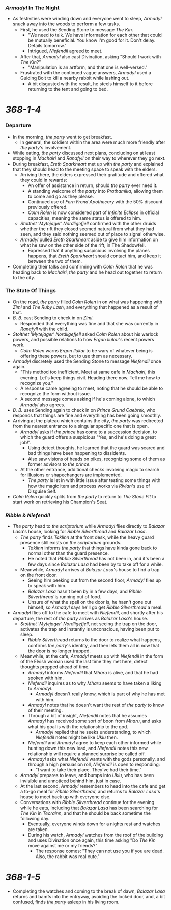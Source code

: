 ### *Armadyl* In The Night

* As festivities were winding down and everyone went to sleep, *Armadyl* snuck away into the woods to perform a few tasks.
  * First, he used the Sending Stone to message *The Kin*.
    * "We need to talk. We have information for each other that could be mutually beneficial. You know I'm good for it. Don't delay. Details tomorrow."
    * Intrigued, *Niefendil* agreed to meet.
  * After that, *Armadyl* also cast Divination, asking "Should I work with *The Kin*?"
    * "Manipulation is an artform, and that one is well-versed."
  * Frustrated with the continued vague answers, *Armadyl* used a Guiding Bolt to kill a nearby rabbit while lashing out.
    * A bit disgusted with the result, he steels himself to it before returning to the tent and going to bed.

# *368-1-4*

### Departure

* In the morning, *the party* went to get breakfast.
  * In general, the soldiers within the area were much more friendly after *the party*'s involvement.
* While eating, *the party* discussed next plans, concluding on at least stopping in *Machairi* and *Ranafyll* on their way to wherever they go next.
* During breakfast, *Ereth Sparkheart* met up with *the party* and explained that they should head to the meeting space to speak with the elders.
  * Arriving there, the elders expressed their gratitude and offered what they could in rewards:
    * An offer of assistance in return, should *the party* ever need it.
    * A standing welcome of *the party* into *Prathamika*, allowing them to come and go as they please.
    * Continued use of *Fern Frond Apothecary* with the 50% discount previously offered.
    * *Colm Rolen* is now considered part of *Infinite Eclipse* in official capacities, meaning the same status is offered to him.
  * *Stolthet 'Mytejager' Nordligefjell* confirmed with the other druids whether the rift they closed seemed natural from what they had seen, and they said nothing seemed out of place to signal otherwise.
  * *Armadyl* pulled *Ereth Sparkheart* aside to give him information on what he saw on the other side of the rift, in The Shadowfell.
    * Expressed that if anything suspicious involving the planes happens, that *Ereth Sparkheart* should contact him, and keep it between the two of them.
* Completing their talks and confirming with *Colm Rolen* that he was heading back to *Machairi*, *the party* and he head out together to return to the city.

### The State Of Things

* On the road, *the party* filled *Colm Rolen* in on what was happening with *Zimi* and *The Ruby Lash*, and everything that happened as a result of that.
* *B. B.* cast Sending to check in on *Zimi*.
  * Responded that everything was fine and that she was currently in *Ranafyll* with the child.
* *Stolthet 'Mytejager' Nordligefjell* asked *Colm Rolen* about his warlock powers, and possible relations to how *Ergan Ilukar*'s recent powers work.
  * *Colm Rolen* warns *Ergan Ilukar* to be wary of whatever being is offering these powers, but to use them as necessary.
* *Armadyl* discretely used the Sending Stone to message *Niefendil* once again.
  * "This method too inefficient. Meet at same cafe in *Machairi*, this evening. Let's keep things civil. Heading there now. Tell me how to recognize you."
  * A response came agreeing to meet, noting that he should be able to recognize the form without issue.
  * A second message comes asking if he's coming alone, to which *Armadyl* also agrees.
* *B. B.* uses Sending again to check in on *Prince Grund Caebrek*, who responds that things are fine and everything has been going smoothly.
* Arriving at the plateau which contains the city, *the party* was redirected from the nearest entrance to a singular specific one that is open.
  * *Armadyl* asks if *the prince* has come to a succession decision, to which the guard offers a suspicious "Yes, and he's doing a great job!".
    * Using detect thoughts, he learned that the guard was scared and bad things have been happening to dissidents.
    * Also saw visions of heads on pikes, recognizing some of them as former advisors to *the prince*.
  * At the other entrance, additional checks involving magic to search for illusions or shapechangers are implemented.
    * *The party* is let in with little issue after testing some things with how the magic item and process works via *Rivian*'s use of Disguise Self.
* *Colm Rolen* quickly splits from *the party* to return to *The Stone Pit* to start work on retrieving his Champion's Seat.

### *Ribble* & *Niefendil*

* *The party* head to *the scriptorium* while *Armadyl* flies directly to *Balazar Lasa*'s house, looking for *Ribble Silverthread* and *Balazar Lasa*.
  * *The party* finds *Taklinn* at the front desk, while the heavy guard presence still exists on *the scriptorium* grounds.
    * *Taklinn* informs *the party* that things have kinda gone back to normal other than the guard presence.
    * He noted that *Ribble Silverthread* has not been in, and it's been a few days since *Balazar Lasa* had been by to take off for a while.
  * Meanwhile, *Armadyl* arrives at *Balazar Lasa*'s house to find a trap on the front door.
    * Seeing him peeking out from the second floor, *Armadyl* flies up to speak with him.
    * *Balazar Lasa* hasn't been by in a few days, and *Ribble Silverthread* is running out of food.
    * Unsure of what the spell on the door is, he hasn't gone out himself, so *Armadyl* says he'll go get *Ribble Silverthread* a meal.
* *Armadyl* flies off to the cafe to meet with *Niefendil*, and shortly after his departure, the rest of *the party* arrives as *Balazar Lasa*'s house.
  * *Stolthet 'Mytejager' Nordligefjell*, not seeing the trap on the door, activates the trap and instantly is unconscious, having been put to sleep.
    * *Ribble Silverthread* returns to the door to realize what happens, confirms *the party*'s identity, and then lets them all in now that the door is no longer trapped.
  * Meanwhile, at the cafe, *Armadyl* meets up with *Niefendil* in the form of the Elvish woman used the last time they met here, detect thoughts prepped ahead of time.
    * *Armadyl* informs *Niefendil* that *Mharu* is alive, and that he had spoken with him.
    * *Niefendil* inquires as to why *Mharu* seems to have taken a liking to *Armadyl*.
      * *Armadyl* doesn't really know, which is part of why he has met with him.
    * *Armadyl* notes that he doesn't want the rest of *the party* to know of their meeting.
    * Through a bit of insight, *Niefendil* notes that he assumes *Armadyl* has received some sort of boon from *Mharu*, and asks what his goal is with the relationship to the god.
      * *Armadyl* replied that he seeks understanding, to which *Niefendil* notes might be like *Uklu* then.
    * *Niefendil* and *Armadyl* agree to keep each other informed while hunting down this new lead, and *Niefendil* notes this new relationship will require a planned surprise be called off.
    * *Armadyl* asks what *Niefendil* wants with the gods personally, and through a high persuasion roll, *Niefendil* is open to responding:
      * "I want to take their place. They've had their time."
  * *Armadyl* prepares to leave, and bumps into *Uklu*, who has been invisible and unnoticed behind him, just in case.
  * At the last second, *Armadyl* remembers to head into the cafe and get a to-go meal for *Ribble Silverthread*, and returns to *Balazar Lasa*'s house to meet back up with everyone else.
  * Conversations with *Ribble Silverthread* continue for the evening while he eats, including that *Balazar Lasa* has been searching for *The Kin* in *Teorainn*, and that he should be back sometime the following day.
    * Eventually, everyone winds down for a nights rest and watches are taken.
    * During his watch, *Armadyl* watches from the roof of the building and uses Divination once again, this time asking "Do *The Kin* move against me or my friends?"
      * The response comes: "They can not use you if you are dead. Also, the rabbit was real cute."

# *368-1-5*

* Completing the watches and coming to the break of dawn, *Balazar Lasa* returns and bamfs into the entryway, avoiding the locked door, and, a bit confused, finds *the party* asleep in his living room.
